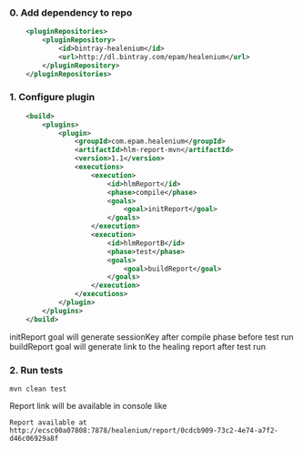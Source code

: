 ### 0. Add dependency to repo
```xml
    <pluginRepositories>
        <pluginRepository>
            <id>bintray-healenium</id>
            <url>http://dl.bintray.com/epam/healenium</url>
        </pluginRepository>
    </pluginRepositories>
```

### 1. Configure plugin 
```xml
    <build>
        <plugins>
            <plugin>
                <groupId>com.epam.healenium</groupId>
                <artifactId>hlm-report-mvn</artifactId>
                <version>1.1</version>
                <executions>
                    <execution>
                        <id>hlmReport</id>
                        <phase>compile</phase>
                        <goals>
                            <goal>initReport</goal>
                        </goals>
                    </execution>
                    <execution>
                        <id>hlmReportB</id>
                        <phase>test</phase>
                        <goals>
                            <goal>buildReport</goal>
                        </goals>
                    </execution>
                </executions>
            </plugin>
        </plugins>
    </build>
```

initReport goal will generate sessionKey after compile phase before test run
buildReport goal will generate link to the healing report after test run

### 2. Run tests 
```
mvn clean test
```

Report link will be available in console like
```
Report available at http://ecsc00a07808:7878/healenium/report/0cdcb909-73c2-4e74-a7f2-d46c06929a8f
```
